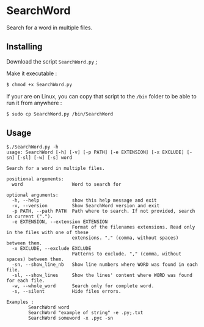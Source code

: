 # SearchWord
Search for a word in multiple files.

## Installing
Download the script `SearchWord.py` ;

Make it executable : 

```bash
$ chmod +x SearchWord.py
```

If your are on Linux, you can copy that script to the `/bin` folder to be able to run it from anywhere :
```bash
$ sudo cp SearchWord.py /bin/SearchWord
```

## Usage
```
$./SearchWord.py -h
usage: SearchWord [-h] [-v] [-p PATH] [-e EXTENSION] [-x EXCLUDE] [-sn] [-sl] [-w] [-s] word

Search for a word in multiple files.

positional arguments:
  word                  Word to search for

optional arguments:
  -h, --help            show this help message and exit
  -v, --version         Show SearchWord version and exit
  -p PATH, --path PATH  Path where to search. If not provided, search in current (".").
  -e EXTENSION, --extension EXTENSION
                        Format of the filenames extensions. Read only in the files with one of these
                        extensions. "," (comma, without spaces) between them.
  -x EXCLUDE, --exclude EXCLUDE
                        Patterns to exclude. "," (comma, without spaces) between them.
  -sn, --show_line_nb   Show line numbers where WORD was found in each file.
  -sl, --show_lines     Show the lines' content where WORD was found for each file.
  -w, --whole_word      Search only for complete word.
  -s, --silent          Hide files errors.

Examples :
        SearchWord word
        SearchWord "example of string" -e .py;.txt
        SearchWord someword -x .pyc -sn
```
